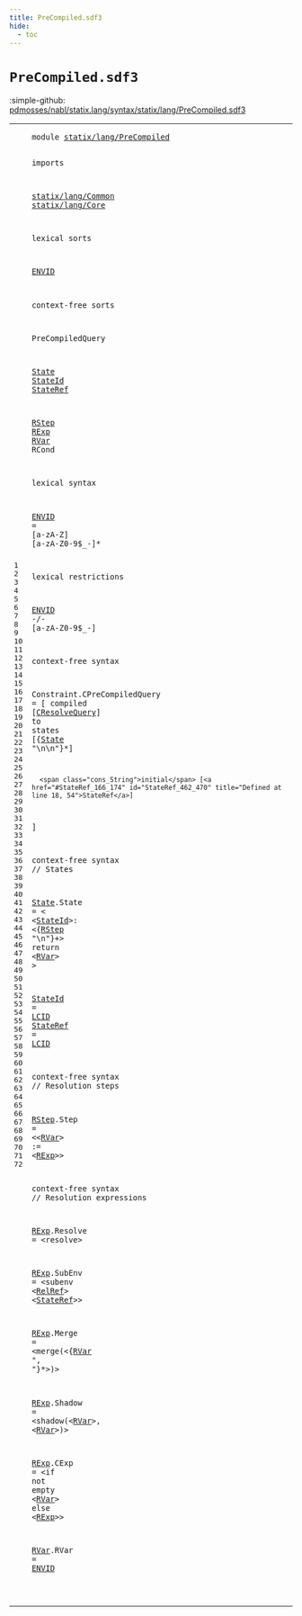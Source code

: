 ```yaml
---
title: PreCompiled.sdf3
hide:
  - toc
---
```


# `PreCompiled.sdf3`

:simple-github: [pdmosses/nabl/statix.lang/syntax/statix/lang/PreCompiled.sdf3]

[pdmosses/nabl/statix.lang/syntax/statix/lang/PreCompiled.sdf3]: https://github.com/pdmosses/nabl/blob/master/statix.lang/syntax/statix/lang/PreCompiled.sdf3 "The source file on GitHub"

<div class="sdf3"><table class="highlighttable"><tbody><tr><td class="linenos"><div class="linenodiv"><pre><span></span>1
2
3
4
5
6
7
8
9
10
11
12
13
14
15
16
17
18
19
20
21
22
23
24
25
26
27
28
29
30
31
32
33
34
35
36
37
38
39
40
41
42
43
44
45
46
47
48
49
50
51
52
53
54
55
56
57
58
59
60
61
62
63
64
65
66
67
68
69
70
71
72
</pre></div></td>
<td class="code"><pre><code><span class="keyword">module</span> <a href="../../../StatixLang.sdf3/#statix/lang/PreCompiled_111_134" id="statix/lang/PreCompiled_7_30" title="Referenced at ../../../StatixLang.sdf3 line 9">statix/lang/PreCompiled</a>

<span class="keyword">imports</span>

  <a href="../Common.sdf3/#statix/lang/Common_7_25" id="statix/lang/Common_43_61" title="Defined at ../Common.sdf3 line 1">statix/lang/Common</a>
  <a href="../Core.sdf3/#statix/lang/Core_7_23" id="statix/lang/Core_64_80" title="Defined at ../Core.sdf3 line 1">statix/lang/Core</a>

<span class="keyword">lexical sorts</span>

  <a href="#ENVID_286_291" id="ENVID_99_104" title="Referenced at line 31, 72">ENVID</a>

<span class="keyword">context-free sorts</span>

  <span id="PreCompiledQuery_128_144" title="Not referenced locally, nor via imports">PreCompiledQuery</span>

  <a href="#State_430_435" id="State_148_153" title="Referenced at line 39">State</a>
  <a href="#StateId_532_539" id="StateId_156_163" title="Referenced at line 48">StateId</a>
  <a href="#StateRef_462_470" id="StateRef_166_174" title="Referenced at line 41, 64">StateRef</a>

  <a href="#RStep_550_555" id="RStep_178_183" title="Referenced at line 49">RStep</a>
  <a href="#RExp_698_702" id="RExp_186_190" title="Referenced at line 58, 70">RExp</a>
  <a href="#RVar_578_582" id="RVar_193_197" title="Referenced at line 50, 58, 66, 68, 70">RVar</a>
  <span id="RCond_200_205" title="Not referenced locally, nor via imports">RCond</span>

<span class="keyword">lexical syntax</span>

  <a href="#ENVID_286_291" id="ENVID_225_230" title="Referenced at line 31, 72">ENVID</a> = [<span class="cons_Regular">a</span>-<span class="cons_Regular">z</span><span class="cons_Regular">A</span>-<span class="cons_Regular">Z</span>] [<span class="cons_Regular">a</span>-<span class="cons_Regular">z</span><span class="cons_Regular">A</span>-<span class="cons_Regular">Z</span><span class="cons_Regular">0</span>-<span class="cons_Regular">9</span>\$\_\-]*

<span class="keyword">lexical restrictions</span>

  <a href="#ENVID_99_104" id="ENVID_286_291" title="Defined at line 10, 27">ENVID</a> -/- [<span class="cons_Regular">a</span>-<span class="cons_Regular">z</span><span class="cons_Regular">A</span>-<span class="cons_Regular">Z</span><span class="cons_Regular">0</span>-<span class="cons_Regular">9</span>\$\_\-]

<span class="keyword">context-free syntax</span>

  <span id="Constraint_338_348" title="Not referenced locally, nor via imports">Constraint</span>.<span class="cons_Constructor"><span id="CPreCompiledQuery_349_366" title="Not referenced locally, nor via imports">CPreCompiledQuery</span></span> = [
    <span class="cons_String">compiled</span> [<a href="../Core.sdf3/#CResolveQuery_5734_5747" id="CResolveQuery_385_398" title="Defined at ../Core.sdf3 line 254">CResolveQuery</a>]
    <span class="cons_String">to</span>
      <span class="cons_String">states</span>
        [{<a href="#State_148_153" id="State_430_435" title="Defined at line 16, 47">State</a> <span class="cons_Lit">"\n\n"</span>}*]

      <span class="cons_String">initial</span> [<a href="#StateRef_166_174" id="StateRef_462_470" title="Defined at line 18, 54">StateRef</a>]
  ]


<span class="keyword">context-free syntax</span> <span class="layout">// States</span>

  <a href="#State_430_435" id="State_511_516" title="Referenced at line 39">State</a>.<span class="cons_Constructor"><span id="State_517_522" title="Not referenced locally, nor via imports">State</span></span> = &lt;
    &lt;<a href="#StateId_156_163" id="StateId_532_539" title="Defined at line 17, 53">StateId</a>&gt;<span class="cons_String">:</span>
      &lt;{<a href="#RStep_178_183" id="RStep_550_555" title="Defined at line 20, 58">RStep</a> <span class="cons_Lit">"\n"</span>}+&gt;
      <span class="cons_String">return</span> &lt;<a href="#RVar_193_197" id="RVar_578_582" title="Defined at line 22, 72">RVar</a>&gt;
  &gt;

  <a href="#StateId_532_539" id="StateId_591_598" title="Referenced at line 48">StateId</a>  = <a href="../Common.sdf3/#LCID_131_135" id="LCID_602_606" title="Defined at ../Common.sdf3 line 9">LCID</a>
  <a href="#StateRef_462_470" id="StateRef_609_617" title="Referenced at line 41, 64">StateRef</a> = <a href="../Common.sdf3/#LCID_131_135" id="LCID_620_624" title="Defined at ../Common.sdf3 line 9">LCID</a>

<span class="keyword">context-free syntax</span> <span class="layout">// Resolution steps</span>

  <a href="#RStep_550_555" id="RStep_669_674" title="Referenced at line 49">RStep</a>.<span class="cons_Constructor"><span id="Step_675_679" title="Not referenced locally, nor via imports">Step</span></span>     = &lt;&lt;<a href="#RVar_193_197" id="RVar_688_692" title="Defined at line 22, 72">RVar</a>&gt; <span class="cons_String">:=</span> &lt;<a href="#RExp_186_190" id="RExp_698_702" title="Defined at line 21, 62, 64, 66, 68, 70">RExp</a>&gt;&gt;

<span class="keyword">context-free syntax</span> <span class="layout">// Resolution expressions</span>

  <a href="#RExp_698_702" id="RExp_755_759" title="Referenced at line 58, 70">RExp</a>.<span class="cons_Constructor"><span id="Resolve_760_767" title="Not referenced locally, nor via imports">Resolve</span></span>   = &lt;<span class="cons_String">resolve</span>&gt;

  <a href="#RExp_698_702" id="RExp_785_789" title="Referenced at line 58, 70">RExp</a>.<span class="cons_Constructor"><span id="SubEnv_790_796" title="Not referenced locally, nor via imports">SubEnv</span></span>    = &lt;<span class="cons_String">subenv</span> &lt;<a href="../Core.sdf3/#RelRef_3522_3528" id="RelRef_811_817" title="Defined at ../Core.sdf3 line 165">RelRef</a>&gt; &lt;<a href="#StateRef_166_174" id="StateRef_820_828" title="Defined at line 18, 54">StateRef</a>&gt;&gt;

  <a href="#RExp_698_702" id="RExp_834_838" title="Referenced at line 58, 70">RExp</a>.<span class="cons_Constructor"><span id="Merge_839_844" title="Not referenced locally, nor via imports">Merge</span></span>     = &lt;<span class="cons_String">merge(</span>&lt;{<a href="#RVar_193_197" id="RVar_860_864" title="Defined at line 22, 72">RVar</a> <span class="cons_Lit">", "</span>}*&gt;<span class="cons_String">)</span>&gt;

  <a href="#RExp_698_702" id="RExp_878_882" title="Referenced at line 58, 70">RExp</a>.<span class="cons_Constructor"><span id="Shadow_883_889" title="Not referenced locally, nor via imports">Shadow</span></span>    = &lt;<span class="cons_String">shadow(</span>&lt;<a href="#RVar_193_197" id="RVar_904_908" title="Defined at line 22, 72">RVar</a>&gt;<span class="cons_String">,</span> &lt;<a href="#RVar_193_197" id="RVar_912_916" title="Defined at line 22, 72">RVar</a>&gt;<span class="cons_String">)</span>&gt;

  <a href="#RExp_698_702" id="RExp_923_927" title="Referenced at line 58, 70">RExp</a>.<span class="cons_Constructor"><span id="CExp_928_932" title="Not referenced locally, nor via imports">CExp</span></span>      = &lt;<span class="cons_String">if</span> <span class="cons_String">not</span> <span class="cons_String">empty</span> &lt;<a href="#RVar_193_197" id="RVar_955_959" title="Defined at line 22, 72">RVar</a>&gt; <span class="cons_String">else</span> &lt;<a href="#RExp_186_190" id="RExp_967_971" title="Defined at line 21, 62, 64, 66, 68, 70">RExp</a>&gt;&gt;

  <a href="#RVar_578_582" id="RVar_977_981" title="Referenced at line 50, 58, 66, 68, 70">RVar</a>.<span class="cons_Constructor"><span id="RVar_982_986" title="Not referenced locally, nor via imports">RVar</span></span>      = <a href="#ENVID_99_104" id="ENVID_994_999" title="Defined at line 10, 27">ENVID</a>

</code></pre></td></tr></tbody></table></div>